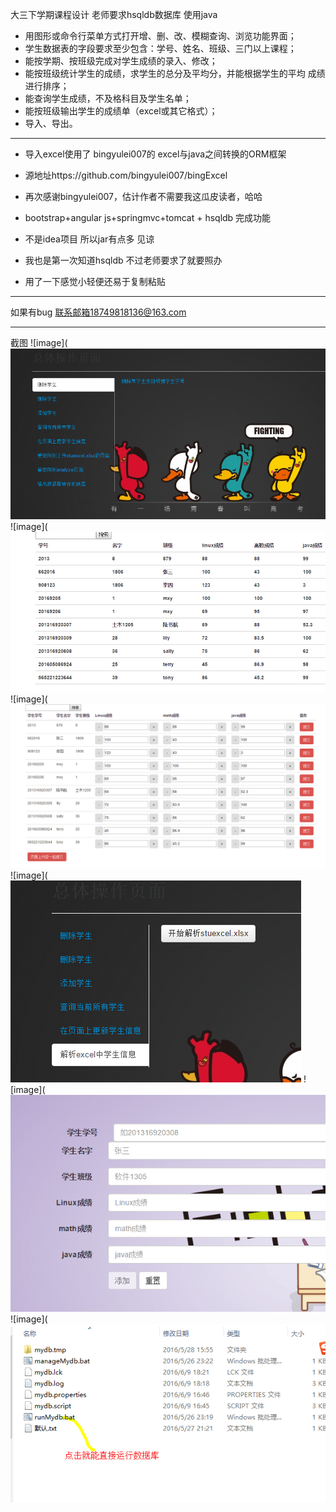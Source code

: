 大三下学期课程设计
老师要求hsqldb数据库 使用java   

- 用图形或命令行菜单方式打开增、删、改、模糊查询、浏览功能界面；
- 学生数据表的字段要求至少包含：学号、姓名、班级、三门以上课程；
- 能按学期、按班级完成对学生成绩的录入、修改；
- 能按班级统计学生的成绩，求学生的总分及平均分，并能根据学生的平均	成绩进行排序；
- 能查询学生成绩，不及格科目及学生名单；
- 能按班级输出学生的成绩单（excel或其它格式）；
- 导入、导出。

----------

- 导入excel使用了 bingyulei007的 excel与java之间转换的ORM框架
- 源地址https://github.com/bingyulei007/bingExcel 
- 再次感谢bingyulei007，估计作者不需要我这瓜皮读者，哈哈

- bootstrap+angular js+springmvc+tomcat + hsqldb 完成功能
- 不是idea项目 所以jar有点多 见谅
- 我也是第一次知道hsqldb 不过老师要求了就要照办
- 用了一下感觉小轻便还易于复制粘贴



----------
如果有bug 联系邮箱18749818136@163.com

----------
截图
![image](![image](https://github.com/xinghuoliaoyuan45/StuScoreManage/blob/master/1.png)
![image](![image](https://github.com/xinghuoliaoyuan45/StuScoreManage/blob/master/2.png)
![image](![image](https://github.com/xinghuoliaoyuan45/StuScoreManage/blob/master/3.png)
![image](![image](https://github.com/xinghuoliaoyuan45/StuScoreManage/blob/master/4.png)
![image](![image](https://github.com/xinghuoliaoyuan45/StuScoreManage/blob/master/5.png)
![image](![image](https://github.com/xinghuoliaoyuan45/StuScoreManage/blob/master/6.png)


